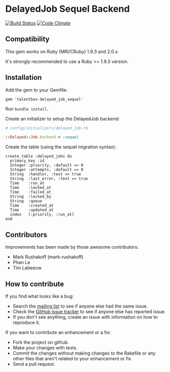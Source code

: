# DelayedJob Sequel Backend

[![Build Status](https://secure.travis-ci.org/TalentBox/delayed_job_sequel.png?branch=master)](http://travis-ci.org/TalentBox/delayed_job_sequel)
[![Code Climate](https://codeclimate.com/github/TalentBox/delayed_job_sequel.png)](https://codeclimate.com/github/TalentBox/delayed_job_sequel)

## Compatibility

This gem works on Ruby (MRI/CRuby) 1.9.3 and 2.0.x.

It's strongly recommended to use a Ruby >= 1.9.3 version.

## Installation

Add the gem to your Gemfile:

    gem 'talentbox-delayed_job_sequel'

Run `bundle install`.

Create an initializer to setup the DelayedJob backend:

```ruby
# config/initializers/delayed_job.rb

::Delayed::Job.backend = :sequel
```

Create the table (using the sequel migration syntax):

    create_table :delayed_jobs do
      primary_key :id
      Integer :priority, :default => 0
      Integer :attempts, :default => 0
      String  :handler, :text => true
      String  :last_error, :text => true
      Time    :run_at
      Time    :locked_at
      Time    :failed_at
      String  :locked_by
      String  :queue
      Time    :created_at
      Time    :updated_at
      index   [:priority, :run_at]
    end

## Contributors

Improvements has been made by those awesome contributors:

* Mark Rushakoff (mark-rushakoff)
* Phan Le
* Tim Labeeuw

## How to contribute

If you find what looks like a bug:

* Search the [mailing list](http://groups.google.com/group/delayed_job) to see if anyone else had the same issue.
* Check the [GitHub issue tracker](http://github.com/TalentBox/delayed_job_sequel/issues/) to see if anyone else has reported issue.
* If you don't see anything, create an issue with information on how to reproduce it.

If you want to contribute an enhancement or a fix:

* Fork the project on github.
* Make your changes with tests.
* Commit the changes without making changes to the Rakefile or any other files that aren't related to your enhancement or fix
* Send a pull request.
